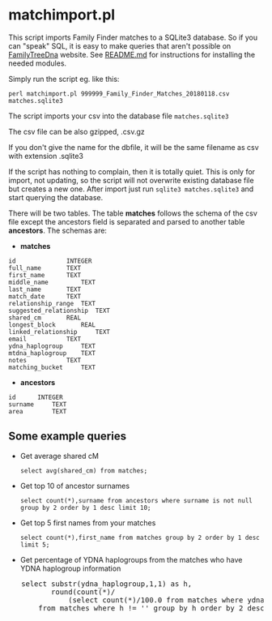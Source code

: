# matchimport.pl

This script imports Family Finder matches to a SQLite3 database. So if you can "speak" SQL, it is easy to
make queries that aren't possible on [FamilyTreeDna](https://www.familytreedna.com) website. 
See [README.md](README.md) for instructions for installing the needed modules.

Simply run the script eg. like this:

`perl matchimport.pl 999999_Family_Finder_Matches_20180118.csv matches.sqlite3`

The script imports your csv into the database file `matches.sqlite3` 

The csv file can be also gzipped, .csv.gz

If you don't give the name for the dbfile, it will be the same filename as csv with extension .sqlite3

If the script has nothing to complain, then it is totally quiet. This is only for import, not updating,
so the script will not overwrite existing database file but creates a new one. After import just run 
`sqlite3 matches.sqlite3` and start querying the database.

There will be two tables. The table **matches** follows the schema of the csv file except
the ancestors field is separated and parsed to another table **ancestors**. The schemas are:

 - **matches**
```
id  			INTEGER
full_name 		TEXT
first_name 		TEXT
middle_name 		TEXT
last_name 		TEXT
match_date 		TEXT
relationship_range 	TEXT
suggested_relationship 	TEXT
shared_cm 		REAL
longest_block 		REAL
linked_relationship 	TEXT
email 			TEXT
ydna_haplogroup 	TEXT
mtdna_haplogroup 	TEXT
notes 			TEXT
matching_bucket 	TEXT
```

 - **ancestors**
```
id 		INTEGER
surname 	TEXT
area 		TEXT
```

## Some example queries

 - Get average shared cM

   `select avg(shared_cm) from matches;`

 - Get top 10 of ancestor surnames

   `select count(*),surname from ancestors where surname is not null group by 2 order by 1 desc limit 10;`

 - Get top 5 first names from your matches

   `select count(*),first_name from matches group by 2 order by 1 desc limit 5;`

 - Get percentage of YDNA haplogroups from the matches who have YDNA haplogroup information

<pre>
   select substr(ydna_haplogroup,1,1) as h,
          round(count(*)/
              (select count(*)/100.0 from matches where ydna_haplogroup != ''),2)
       from matches where h != '' group by h order by 2 desc;
</pre>
